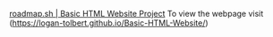 [roadmap.sh | Basic HTML Website Project](https://roadmap.sh/projects/basic-html-website)
To view the webpage visit (https://logan-tolbert.github.io/Basic-HTML-Website/)
